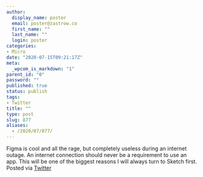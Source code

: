 ```yaml
---
author:
  display_name: poster
  email: poster@zastrow.co
  first_name: ""
  last_name: ""
  login: poster
categories:
- Micro
date: "2020-07-15T09:21:17Z"
meta:
  _wpcom_is_markdown: "1"
parent_id: "0"
password: ""
published: true
status: publish
tags:
- Twitter
title: ""
type: post
slug: 877
aliases:
  - /2020/07/877/
---
```

<p>Figma is cool and all the rage, but completely useless during an internet outage. An internet connection should never be a requirement to use an app. This will be one of the biggest reasons I will always turn to Sketch first. Posted via <a href="http://twitter.com/zastrow/status/1283382386546348035">Twitter</a></p>
